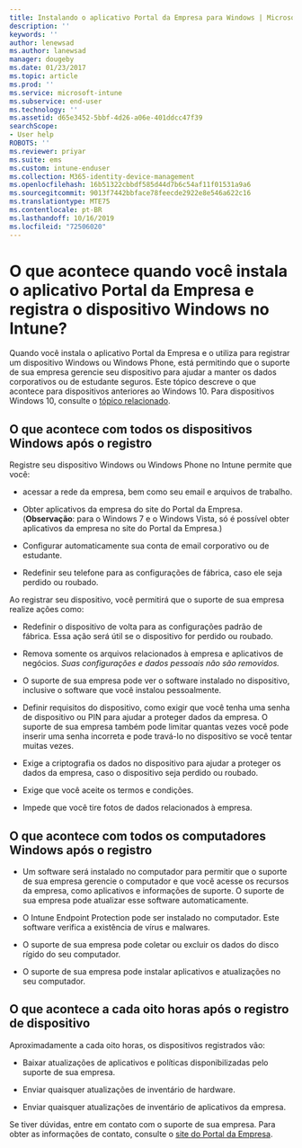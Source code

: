 ```yaml
---
title: Instalando o aplicativo Portal da Empresa para Windows | Microsoft Docs
description: ''
keywords: ''
author: lenewsad
ms.author: lanewsad
manager: dougeby
ms.date: 01/23/2017
ms.topic: article
ms.prod: ''
ms.service: microsoft-intune
ms.subservice: end-user
ms.technology: ''
ms.assetid: d65e3452-5bbf-4d26-a06e-401ddcc47f39
searchScope:
- User help
ROBOTS: ''
ms.reviewer: priyar
ms.suite: ems
ms.custom: intune-enduser
ms.collection: M365-identity-device-management
ms.openlocfilehash: 16b51322cbbdf585d44d7b6c54af11f01531a9a6
ms.sourcegitcommit: 9013f7442bbface78feecde2922e8e546a622c16
ms.translationtype: MTE75
ms.contentlocale: pt-BR
ms.lasthandoff: 10/16/2019
ms.locfileid: "72506020"
---
```

# <a name="what-happens-if-you-install-the-company-portal-app-and-enroll-your-windows-device-in-intune"></a>O que acontece quando você instala o aplicativo Portal da Empresa e registra o dispositivo Windows no Intune?

Quando você instala o aplicativo Portal da Empresa e o utiliza para registrar um dispositivo Windows ou Windows Phone, está permitindo que o suporte de sua empresa gerencie seu dispositivo para ajudar a manter os dados corporativos ou de estudante seguros. Este tópico descreve o que acontece para dispositivos anteriores ao Windows 10. Para dispositivos Windows 10, consulte o [tópico relacionado](about-cp-app-for-windows-10.md).  

## <a name="what-happens-to-all-windows-devices-after-enrollment"></a>O que acontece com todos os dispositivos Windows após o registro
Registre seu dispositivo Windows ou Windows Phone no Intune permite que você:

- acessar a rede da empresa, bem como seu email e arquivos de trabalho.

- Obter aplicativos da empresa do site do Portal da Empresa. (__Observação__: para o Windows 7 e o Windows Vista, só é possível obter aplicativos da empresa no site do Portal da Empresa.)

- Configurar automaticamente sua conta de email corporativo ou de estudante.

- Redefinir seu telefone para as configurações de fábrica, caso ele seja perdido ou roubado.

Ao registrar seu dispositivo, você permitirá que o suporte de sua empresa realize ações como:

- Redefinir o dispositivo de volta para as configurações padrão de fábrica. Essa ação será útil se o dispositivo for perdido ou roubado.

- Remova somente os arquivos relacionados à empresa e aplicativos de negócios. *Suas configurações e dados pessoais não são removidos.*

- O suporte de sua empresa pode ver o software instalado no dispositivo, inclusive o software que você instalou pessoalmente.

- Definir requisitos do dispositivo, como exigir que você tenha uma senha de dispositivo ou PIN para ajudar a proteger dados da empresa. O suporte de sua empresa também pode limitar quantas vezes você pode inserir uma senha incorreta e pode travá-lo no dispositivo se você tentar muitas vezes.

- Exige a criptografia os dados no dispositivo para ajudar a proteger os dados da empresa, caso o dispositivo seja perdido ou roubado.

- Exige que você aceite os termos e condições.

- Impede que você tire fotos de dados relacionados à empresa.

## <a name="what-happens-to-all-windows-pcs-after-enrollment"></a>O que acontece com todos os computadores Windows após o registro

- Um software será instalado no computador para permitir que o suporte de sua empresa gerencie o computador e que você acesse os recursos da empresa, como aplicativos e informações de suporte. O suporte de sua empresa pode atualizar esse software automaticamente.

- O Intune Endpoint Protection pode ser instalado no computador. Este software verifica a existência de vírus e malwares.

- O suporte de sua empresa pode coletar ou excluir os dados do disco rígido do seu computador.

- O suporte de sua empresa pode instalar aplicativos e atualizações no seu computador.

## <a name="what-happens-every-eight-hours-after-device-enrollment"></a>O que acontece a cada oito horas após o registro de dispositivo

Aproximadamente a cada oito horas, os dispositivos registrados vão:

- Baixar atualizações de aplicativos e políticas disponibilizadas pelo suporte de sua empresa.

- Enviar quaisquer atualizações de inventário de hardware.

- Enviar quaisquer atualizações de inventário de aplicativos da empresa.

Se tiver dúvidas, entre em contato com o suporte de sua empresa. Para obter as informações de contato, consulte o [site do Portal da Empresa](https://go.microsoft.com/fwlink/?linkid=2010980).
